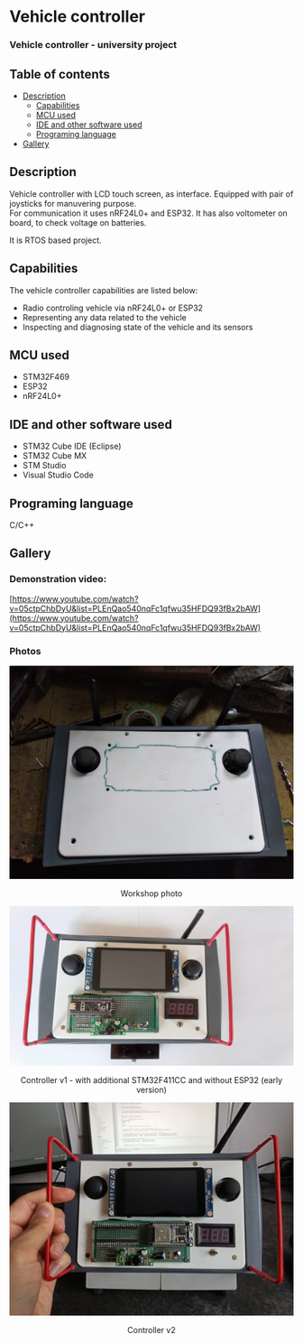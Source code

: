 # Vehicle controller
### Vehicle controller - university project

## Table of contents
- [Description](#description) 
  - [Capabilities](#capabilities) 
  - [MCU used](#mcu-used) 
  - [IDE and other software used](#ide-and-other-software-used)
  - [Programing language](#programing-language)
- [Gallery](#gallery)


## Description
Vehicle controller with LCD touch screen, as interface. 
Equipped with pair of joysticks for manuvering purpose.  
For communication it uses nRF24L0+ and ESP32.
It has also voltometer on board, to check voltage on batteries.

It is RTOS based project.

## Capabilities

The vehicle controller capabilities are listed below:
- Radio controling vehicle via nRF24L0+ or ESP32
- Representing any data related to the vehicle
- Inspecting and diagnosing state of the vehicle and its sensors 

## MCU used

- STM32F469
- ESP32
- nRF24L0+

## IDE and other software used

- STM32 Cube IDE (Eclipse)
- STM32 Cube MX
- STM Studio
- Visual Studio Code

## Programing language

C/C++

## Gallery

### Demonstration video: 
[https://www.youtube.com/watch?v=05ctpChbDyU&list=PLEnQao540nqFc1qfwu35HFDQ93fBx2bAW](https://www.youtube.com/watch?v=05ctpChbDyU&list=PLEnQao540nqFc1qfwu35HFDQ93fBx2bAW)

### Photos 

 <p align = "center"> <img src = "ControllerPhotos/Warsztatowe.jpg" width="576" rotate="90"</p>
 <p align = "center"> Workshop photo </p>
   
 <p align = "center"> <img src = "ControllerPhotos/Kontroler v1.jpg" width="576"</p>
 <p align = "center"> Controller v1 - with additional STM32F411CC and without ESP32 (early version)  </p>
 
 <p align = "center"> <img src = "ControllerPhotos/Kontroler v2.jpg" width="576"</p>
 <p align = "center"> Controller v2 </p>
 

 
 
 
 

 

  
